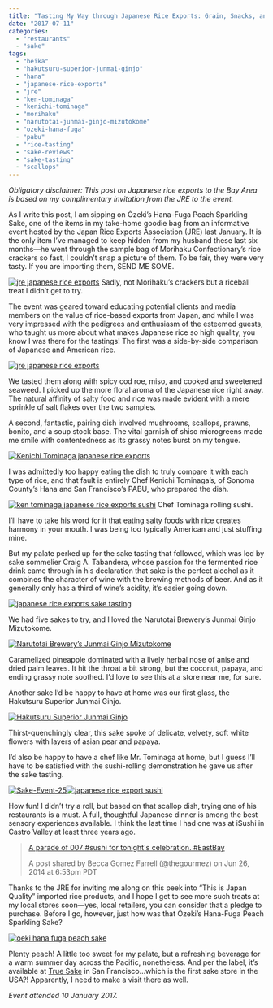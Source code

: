 ```yaml
---
title: "Tasting My Way through Japanese Rice Exports: Grain, Snacks, and Sake"
date: "2017-07-11"
categories:
  - "restaurants"
  - "sake"
tags:
  - "beika"
  - "hakutsuru-superior-junmai-ginjo"
  - "hana"
  - "japanese-rice-exports"
  - "jre"
  - "ken-tominaga"
  - "kenichi-tominaga"
  - "morihaku"
  - "narutotai-junmai-ginjo-mizutokome"
  - "ozeki-hana-fuga"
  - "pabu"
  - "rice-tasting"
  - "sake-reviews"
  - "sake-tasting"
  - "scallops"
---
```


_Obligatory disclaimer: This post on Japanese rice exports to the Bay Area is based on my complimentary invitation from the JRE to the event._

As I write this post, I am sipping on Ȯzeki’s Hana-Fuga Peach Sparkling Sake, one of the items in my take-home goodie bag from an informative event hosted by the Japan Rice Exports Association (JRE) last January. It is the only item I’ve managed to keep hidden from my husband these last six months—he went through the sample bag of Morihaku Confectionary’s rice crackers so fast, I couldn’t snap a picture of them. To be fair, they were very tasty. If you are importing them, SEND ME SOME.




<div class="caption">

[![jre japanese rice exports](http://s3.amazonaws.com/thegourmez-wpmedia/2017/07/Sake-Event-32-500x263.jpg)](http://s3.amazonaws.com/thegourmez-wpmedia/2017/07/Sake-Event-32.jpg) Sadly, not Morihaku’s crackers but a riceball treat I didn’t get to try.</div>


The event was geared toward educating potential clients and media members on the value of rice-based exports from Japan, and while I was very impressed with the pedigrees and enthusiasm of the esteemed guests, who taught us more about what makes Japanese rice so high quality, you know I was there for the tastings! The first was a side-by-side comparison of Japanese and American rice.

[![jre japanese rice exports](http://s3.amazonaws.com/thegourmez-wpmedia/2017/07/Sake-Event-08-500x334.jpg)](http://s3.amazonaws.com/thegourmez-wpmedia/2017/07/Sake-Event-08.jpg)

We tasted them along with spicy cod roe, miso, and cooked and sweetened seaweed. I picked up the more floral aroma of the Japanese rice right away. The natural affinity of salty food and rice was made evident with a mere sprinkle of salt flakes over the two samples.

A second, fantastic, pairing dish involved mushrooms, scallops, prawns, bonito, and a soup stock base. The vital garnish of shiso microgreens made me smile with contentedness as its grassy notes burst on my tongue.

[![ Kenichi Tominaga japanese rice exports](http://s3.amazonaws.com/thegourmez-wpmedia/2017/07/Sake-Event-09-500x334.jpg)](http://s3.amazonaws.com/thegourmez-wpmedia/2017/07/Sake-Event-09.jpg)

I was admittedly too happy eating the dish to truly compare it with each type of rice, and that fault is entirely Chef Kenichi Tominaga’s, of Sonoma County’s Hana and San Francisco’s PABU, who prepared the dish.




<div class="caption">

[![ken tominaga japanese rice exports sushi](http://s3.amazonaws.com/thegourmez-wpmedia/2017/07/Sake-Event-30-473x500.jpg)](http://s3.amazonaws.com/thegourmez-wpmedia/2017/07/Sake-Event-30.jpg) Chef Tominaga rolling sushi.</div>


I’ll have to take his word for it that eating salty foods with rice creates harmony in your mouth. I was being too typically American and just stuffing mine.

But my palate perked up for the sake tasting that followed, which was led by sake sommelier Craig A. Tabandera, whose passion for the fermented rice drink came through in his declaration that sake is the perfect alcohol as it combines the character of wine with the brewing methods of beer. And as it generally only has a third of wine’s acidity, it’s easier going down.

[![japanese rice exports sake tasting](http://s3.amazonaws.com/thegourmez-wpmedia/2017/07/Sake-Event-23-500x334.jpg)](http://s3.amazonaws.com/thegourmez-wpmedia/2017/07/Sake-Event-23.jpg)

We had five sakes to try, and I loved the Narutotai Brewery’s Junmai Ginjo Mizutokome.

[![Narutotai Brewery’s Junmai Ginjo Mizutokome](http://s3.amazonaws.com/thegourmez-wpmedia/2017/07/Sake-Event-11-334x500.jpg)](http://s3.amazonaws.com/thegourmez-wpmedia/2017/07/Sake-Event-11.jpg)

Caramelized pineapple dominated with a lively herbal nose of anise and dried palm leaves. It hit the throat a bit strong, but the coconut, papaya, and ending grassy note soothed. I’d love to see this at a store near me, for sure.

Another sake I’d be happy to have at home was our first glass, the Hakutsuru Superior Junmai Ginjo.

[![ Hakutsuru Superior Junmai Ginjo](http://s3.amazonaws.com/thegourmez-wpmedia/2017/07/Sake-Event-16-334x500.jpg)](http://s3.amazonaws.com/thegourmez-wpmedia/2017/07/Sake-Event-16.jpg)

Thirst-quenchingly clear, this sake spoke of delicate, velvety, soft white flowers with layers of asian pear and papaya.

I’d also be happy to have a chef like Mr. Tominaga at home, but I guess I’ll have to be satisfied with the sushi-rolling demonstration he gave us after the sake tasting.

[![Sake-Event-25](http://s3.amazonaws.com/thegourmez-wpmedia/2017/07/Sake-Event-25-500x381.jpg)](http://s3.amazonaws.com/thegourmez-wpmedia/2017/07/Sake-Event-25.jpg)[![japanese rice export sushi](http://s3.amazonaws.com/thegourmez-wpmedia/2017/07/Sake-Event-34-500x334.jpg)](http://s3.amazonaws.com/thegourmez-wpmedia/2017/07/Sake-Event-34.jpg)

How fun! I didn’t try a roll, but based on that scallop dish, trying one of his restaurants is a must. A full, thoughtful Japanese dinner is among the best sensory experiences available. I think the last time I had one was at iSushi in Castro Valley at least three years ago.

> [A parade of 007 #sushi for tonight's celebration. #EastBay](https://www.instagram.com/p/putEwywQgG/)
>
> A post shared by Becca Gomez Farrell (@thegourmez) on Jun 26, 2014 at 6:53pm PDT

Thanks to the JRE for inviting me along on this peek into “This is Japan Quality” imported rice products, and I hope I get to see more such treats at my local stores soon—yes, local retailers, you can consider that a pledge to purchase. Before I go, however, just how was that Ȯzeki’s Hana-Fuga Peach Sparkling Sake?

[![oeki hana fuga peach sake](http://s3.amazonaws.com/thegourmez-wpmedia/2017/07/peach-sake-375x500.jpeg)](http://s3.amazonaws.com/thegourmez-wpmedia/2017/07/peach-sake.jpeg)

Plenty peach! A little too sweet for my palate, but a refreshing beverage for a warm summer day across the Pacific, nonetheless. And per the label, it’s available at [True Sake](http://www.truesake.com/) in San Francisco...which is the first sake store in the USA?! Apparently, I need to make a visit there as well.

_Event attended 10 January 2017._
